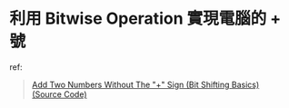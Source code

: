 # 利用 Bitwise Operation 實現電腦的 + 號

ref:
>[Add Two Numbers Without The "+" Sign (Bit Shifting Basics)][1]\
>[(Source Code)][2]

[1]:https://www.youtube.com/watch?v=qq64FrA2UXQ
[2]:https://github.com/bephrem1/backtobackswe/blob/master/Arrays,%20Primitives,%20Strings/AdditionWithOnlyBitshifting/AdditionWithOnlyBitshifting.java
